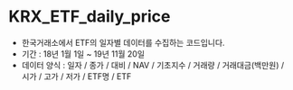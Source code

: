 # KRX_ETF_daily_price

* 한국거래소에서 ETF의 일자별 데이터를 수집하는 코드입니다.
* 기간 : 18년 1월 1일 ~ 19년 11월 20일
* 데이터 양식 : 일자 / 종가 / 대비 / NAV / 기초지수 / 거래량 / 거래대금(백만원) / 시가 / 고가 / 저가 / ETF명 / ETF 
